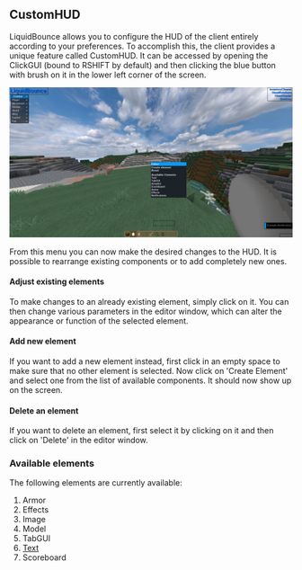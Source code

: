 ## CustomHUD
LiquidBounce allows you to configure the HUD of the client entirely according to your preferences. To accomplish this, the client provides a unique feature called CustomHUD. It can be accessed by opening the ClickGUI (bound to RSHIFT by default) and then clicking the blue button with brush on it in the lower left corner of the screen.

![Screenshot of CustomHUD](/images/customhud.jpg)

From this menu you can now make the desired changes to the HUD. It is possible to rearrange existing components or to add completely new ones.
#### Adjust existing elements
To make changes to an already existing element, simply click on it. You can then change various parameters in the editor window, which can alter the appearance or function of the selected element. 
#### Add new element
If you want to add a new element instead, first click in an empty space to make sure that no other element is selected. Now click on 'Create Element' and select one from the list of available components. It should now show up on the screen. 
#### Delete an element
If you want to delete an element, first select it by clicking on it and then click on 'Delete' in the editor window.
### Available elements
The following elements are currently available:
1. Armor
2. Effects
3. Image
4. Model
5. TabGUI
6. [Text](docs/CustomHUD/Elements/Text)
7. Scoreboard